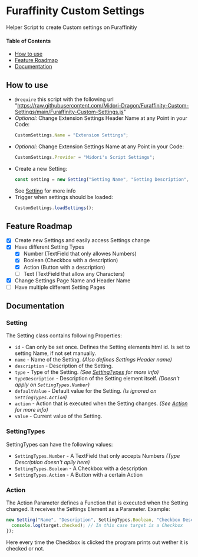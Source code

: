 # Furaffinity Custom Settings

Helper Script to create Custom settings on Furaffinitiy

#### Table of Contents

- [How to use](#how-to-use)
- [Feature Roadmap](#feature-roadmap)
- [Documentation](#documentation)

## How to use

- `@require` this script with the following url "https://raw.githubusercontent.com/Midori-Dragon/Furaffinity-Custom-Settings/main/Furaffinity-Custom-Settings.js"
- _Optional:_ Change Extension Settings Header Name at any Point in your Code:
  ```javascript
  CustomSettings.Name = "Extension Settings";
  ```
- _Optional:_ Change Extension Settings Name at any Point in your Code:
  ```javascript
  CustomSettings.Provider = "Midori's Script Settings";
  ```
- Create a new Setting:
  ```javascript
  const setting = new Setting("Setting Name", "Setting Description", SettingType, "Type Description", DefaultValue, Action);
  ```
  See [Setting](#setting) for more info
- Trigger when settings should be loaded:
  ```javascript
  CustomSettings.loadSettings();
  ```

## Feature Roadmap

- [x] Create new Settings and easily access Settings change
- [x] Have different Setting Types
  - [x] Number (TextField that only allowes Numbers)
  - [x] Boolean (Checkbox with a description)
  - [x] Action (Button with a description)
  - [ ] Text (TextField that allow any Characters)
- [x] Change Settings Page Name and Header Name
- [ ] Have multiple different Setting Pages

## Documentation

### Setting

The Setting class contains following Properties:

- `id` - Can only be set once. Defines the Setting elements html id. Is set to setting Name, if not set manually.
- `name` - Name of the Setting. _(Also defines Settings Header name)_
- `description` - Description of the Setting.
- `type` - Type of the Setting. _(See [SettingTypes](#settingtypes) for more info)_
- `typeDescription` - Description of the Setting element itself. _(Doesn't apply on `SettingTypes.Number`)_
- `defaultValue` - Default value for the Setting. _(Is ignored on `SettingTypes.Action`)_
- `action` - Action that is executed when the Setting changes. _(See [Action](#action) for more info)_
- `value` - Current value of the Setting.

### SettingTypes

SettingTypes can have the following values:

- `SettingTypes.Number` - A TextField that only accepts Numbers _(Type Description doesn't aplly here)_
- `SettingTypes.Boolean` - A Checkbox with a description
- `SettingTypes.Action` - A Button with a certain Action

### Action

The Action Parameter defines a Function that is executed when the Setting changed. It receives the Settings Element as a Parameter. Example:

```javascript
new Setting("Name", "Description", SettingTypes.Boolean, "Checkbox Description", false, (target) => {
  console.log(target.checked); // In this case target is a Checkbox
});
```

Here every time the Checkbox is clicked the program prints out wether it is checked or not.
